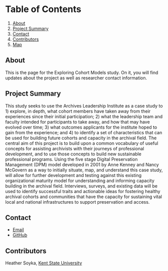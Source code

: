 # Table of Contents
1. [About](#about)
2. [Project Summary](#project-summary)
3. [Contact](#contact)
4. [Contributors](#contributors)
5. [Map](https://mccorkhillm.github.io/exploringcohort/map.html)

## About
This is the page for the Exploring Cohort Models study. On it, you will find updates about the project as well as researcher contact information.

## Project Summary

This study seeks to use the Archives Leadership Institute as a case study to 1) explore, in
depth, what cohort members have taken away from their experiences since their initial
participation; 2) what the leadership team and faculty intended for participants to take away, and
how that may have evolved over time; 3) what outcomes applicants for the institute hoped to
gain from the experience; and 4) to identify a set of characteristics that can be used for building
future cohorts and capacity in the archival field. The central aim of this project is to build upon a
common vocabulary of useful concepts for assisting archivists with their journeys of professional
development, and to use those concepts to build new sustainable professional programs. Using
the five stage Digital Preservation Management (DPM) model developed in 2001 by Anne
Kenney and Nancy McGovern as a way to initially situate, map, and understand this case study,
will allow for further development and testing against this existing organizational maturity model
for understanding and informing capacity building in the archival field. Interviews, surveys, and
existing data will be used to identify successful traits and actionable ideas for fostering healthy
archival cohorts and communities that have the capacity for sustaining vital local and national
infrastructures to support preservation and access.


## Contact

- [Email](mailto:hsoyka@kent.edu)
- [GitHub](https://github.com/hsoyka/)


## Contributors

Heather Soyka, [Kent State University](https://www.kent.edu/iSchool/heather-soyka-phd)
